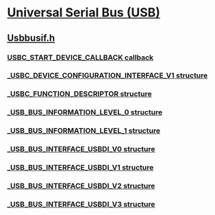 # [Universal Serial Bus (USB)](../_usbref/index.md)
## [Usbbusif.h](index.md)
### [USBC_START_DEVICE_CALLBACK callback](../usbbusif/nc-usbbusif-usbc_start_device_callback.md)
### [_USBC_DEVICE_CONFIGURATION_INTERFACE_V1 structure](../usbbusif/ns-usbbusif-_usbc_device_configuration_interface_v1.md)
### [_USBC_FUNCTION_DESCRIPTOR structure](../usbbusif/ns-usbbusif-_usbc_function_descriptor.md)
### [_USB_BUS_INFORMATION_LEVEL_0 structure](../usbbusif/ns-usbbusif-_usb_bus_information_level_0.md)
### [_USB_BUS_INFORMATION_LEVEL_1 structure](../usbbusif/ns-usbbusif-_usb_bus_information_level_1.md)
### [_USB_BUS_INTERFACE_USBDI_V0 structure](../usbbusif/ns-usbbusif-_usb_bus_interface_usbdi_v0.md)
### [_USB_BUS_INTERFACE_USBDI_V1 structure](../usbbusif/ns-usbbusif-_usb_bus_interface_usbdi_v1.md)
### [_USB_BUS_INTERFACE_USBDI_V2 structure](../usbbusif/ns-usbbusif-_usb_bus_interface_usbdi_v2.md)
### [_USB_BUS_INTERFACE_USBDI_V3 structure](../usbbusif/ns-usbbusif-_usb_bus_interface_usbdi_v3.md)
